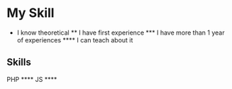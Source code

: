 # My Skill
* I know theoretical
** I have first experience
*** I have more than 1 year of experiences
**** I can teach about it


## Skills
PHP ****
JS ****


## 
